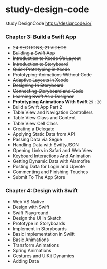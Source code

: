 # study-design-code
study DesignCode https://designcode.io/


### Chapter 3: Build a Swift App

* <del>24 SECTIONS, 21 VIDEOS</del>
* <del>Building a Swift App</del>
* <del>Introduction to Xcode 6’s Layout</del>
* <del>Introduction to Storyboard</del>
* <del>Quick Prototyping in Xcode</del>
* <del>Prototyping Animations Without Code</del>
* <del>Adaptive Layouts in Xcode</del>
* <del>Designing In Storyboard</del>
* <del>Connecting Storyboard and Code</del>
* <del>Learning Swift As a Designer</del>
* **Prototyping Animations With Swift**  `29：20`
* Build a Swift App Part 2
* Table View and Navigation Controllers
* Table View Class and Content
* Table View Cell Class
* Creating a Delegate
* Applying Static Data from API
* Passing Data via Segue
* Handling Data with SwiftyJSON
* Opening Links in Safari and Web View
* Keyboard Interactions And Animation
* Getting Dynamic Data with Alamofire
* Posting Data for Login and Upvote
* Commenting and Finishing Touches
* Submit To The App Store


### Chapter 4: Design with Swift

* Web VS Native
* Design with Swift
* Swift Playground
* Design the UI in Sketch
* Prototype in Storyboards
* Implement in Storyboards
* Basic Implementation in Swift
* Basic Animations
* Transform Animations
* Spring Animations
* Gestures and UIKit Dynamics
* Adding Data